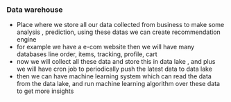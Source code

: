 ### Data warehouse
- Place where we store all our data collected from business to make some analysis , prediction, using these datas we can create recommendation engine 
- for example we have a e-com website then we will have many databases line order, items, tracking, profile, cart
- now we will collect all these data and store this in data lake , and plus we will have cron job to periodically push the latest data to data lake
- then we can have machine learning system which can read the data from the data lake, and run machine learning algorithm over these data to get more insights
